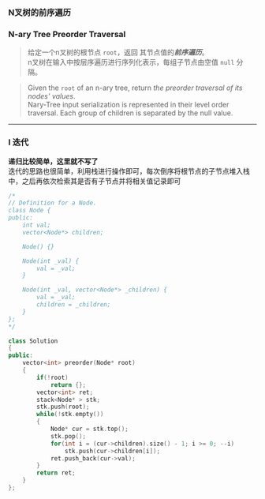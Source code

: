 ### N叉树的前序遍历
### N-ary Tree Preorder Traversal

> 给定一个n叉树的根节点 `root`，返回 其节点值的***前序遍历***。  
> n叉树在输入中按层序遍历进行序列化表示，每组子节点由空值 `null` 分隔。  

> Given the `root` of an n-ary tree, return *the preorder traversal of its nodes' values*.  
> Nary-Tree input serialization is represented in their level order traversal. Each group of children is separated by the null value.  

----------

### I 迭代

**递归比较简单，这里就不写了**  
迭代的思路也很简单，利用栈进行操作即可，每次倒序将根节点的子节点堆入栈中，之后再依次检索其是否有子节点并将相关值记录即可    

```cpp
/*
// Definition for a Node.
class Node {
public:
    int val;
    vector<Node*> children;

    Node() {}

    Node(int _val) {
        val = _val;
    }

    Node(int _val, vector<Node*> _children) {
        val = _val;
        children = _children;
    }
};
*/

class Solution 
{
public:
    vector<int> preorder(Node* root) 
    {
        if(!root)
            return {};
        vector<int> ret;
        stack<Node* > stk;
        stk.push(root);
        while(!stk.empty())
        {
            Node* cur = stk.top();
            stk.pop();
            for(int i = (cur->children).size() - 1; i >= 0; --i)
                stk.push(cur->children[i]);
            ret.push_back(cur->val);
        }
        return ret;
    }
};
```
